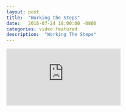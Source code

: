 ```yaml
---
layout: post
title:  "Working the Steps"
date:   2016-07-24 18:00:00 -0800
categories: video featured
description:  "Working The Steps"
---
```

<iframe class='feature-video' src="https://www.youtube.com/embed/oSGd4OsO9XA" frameborder="0" allowfullscreen></iframe>
